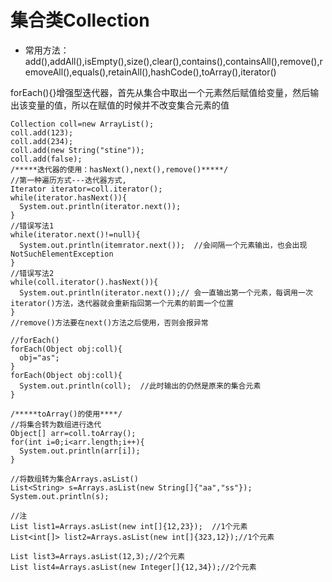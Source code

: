 # 集合类Collection
+ 常用方法：
add(),addAll(),isEmpty(),size(),clear(),contains(),containsAll(),remove(),removeAll(),equals(),retainAll(),hashCode(),toArray(),iterator()

forEach(){}增强型迭代器，首先从集合中取出一个元素然后赋值给变量，然后输出该变量的值，所以在赋值的时候并不改变集合元素的值

```
Collection coll=new ArrayList();
coll.add(123);
coll.add(234);
coll.add(new String("stine"));
coll.add(false);
/*****迭代器的使用：hasNext(),next(),remove()*****/
//第一种遍历方式---迭代器方式,
Iterator iterator=coll.iterator();
while(iterator.hasNext()){
  System.out.println(iterator.next());
}
//错误写法1
while(iterator.next()!=null){
  System.out.println(itemrator.next());  //会间隔一个元素输出，也会出现NotSuchElementException
}
//错误写法2
while(coll.iterator().hasNext()){
  System.out.println(iterator.next());// 会一直输出第一个元素，每调用一次iterator()方法，迭代器就会重新指回第一个元素的前面一个位置
}
//remove()方法要在next()方法之后使用，否则会报异常

//forEach()
forEach(Object obj:coll){
  obj="as";
}
forEach(Object obj:coll){
  System.out.println(coll);  //此时输出的仍然是原来的集合元素
}

/*****toArray()的使用****/
//将集合转为数组进行迭代
Object[] arr=coll.toArray();
for(int i=0;i<arr.length;i++){
  System.out.println(arr[i]);
}

//将数组转为集合Arrays.asList()
List<String> s=Arrays.asList(new String[]{"aa","ss"});
System.out.println(s);

//注
List list1=Arrays.asList(new int[]{12,23});  //1个元素
List<int[]> list2=Arrays.asList(new int[]{323,12});//1个元素

List list3=Arrays.asList(12,3);//2个元素
List list4=Arrays.asList(new Integer[]{12,34});//2个元素

```
